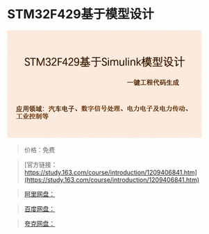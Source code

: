 # STM32F429基于模型设计

![img](../../../assets/study163/free/4ab75b74c8154068890e8d99c83188bd.png)

> 价格：免费

> [官方链接：https://study.163.com/course/introduction/1209406841.htm](https://study.163.com/course/introduction/1209406841.htm)

> [阿里网盘：]()

> [百度网盘：]()

> [夸克网盘：]()
